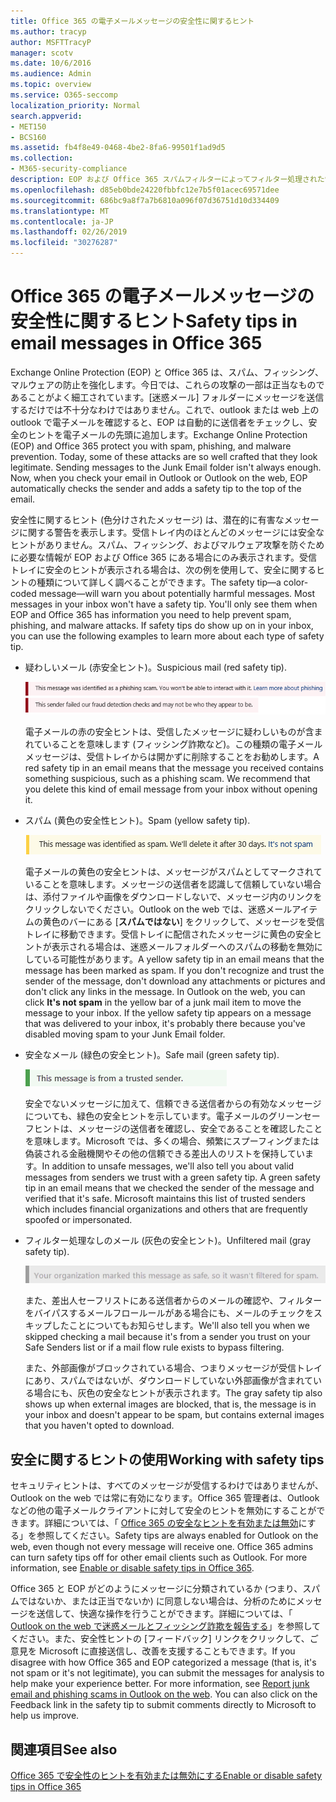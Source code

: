 ```yaml
---
title: Office 365 の電子メールメッセージの安全性に関するヒント
ms.author: tracyp
author: MSFTTracyP
manager: scotv
ms.date: 10/6/2016
ms.audience: Admin
ms.topic: overview
ms.service: O365-seccomp
localization_priority: Normal
search.appverid:
- MET150
- BCS160
ms.assetid: fb4f8e49-0468-4be2-8fa6-99501f1ad9d5
ms.collection:
- M365-security-compliance
description: EOP および Office 365 スパムフィルターによってフィルター処理された電子メールメッセージの安全のヒントを紹介します。
ms.openlocfilehash: d85eb0bde24220fbbfc12e7b5f01acec69571dee
ms.sourcegitcommit: 686bc9a8f7a7b6810a096f07d36751d10d334409
ms.translationtype: MT
ms.contentlocale: ja-JP
ms.lasthandoff: 02/26/2019
ms.locfileid: "30276287"
---
```

# <a name="safety-tips-in-email-messages-in-office-365"></a><span data-ttu-id="e3f13-103">Office 365 の電子メールメッセージの安全性に関するヒント</span><span class="sxs-lookup"><span data-stu-id="e3f13-103">Safety tips in email messages in Office 365</span></span>

<span data-ttu-id="e3f13-p101">Exchange Online Protection (EOP) と Office 365 は、スパム、フィッシング、マルウェアの防止を強化します。今日では、これらの攻撃の一部は正当なものであることがよく細工されています。[迷惑メール] フォルダーにメッセージを送信するだけでは不十分なわけではありません。これで、outlook または web 上の outlook で電子メールを確認すると、EOP は自動的に送信者をチェックし、安全のヒントを電子メールの先頭に追加します。</span><span class="sxs-lookup"><span data-stu-id="e3f13-p101">Exchange Online Protection (EOP) and Office 365 protect you with spam, phishing, and malware prevention. Today, some of these attacks are so well crafted that they look legitimate. Sending messages to the Junk Email folder isn't always enough. Now, when you check your email in Outlook or Outlook on the web, EOP automatically checks the sender and adds a safety tip to the top of the email.</span></span> 
  
<span data-ttu-id="e3f13-p102">安全性に関するヒント (色分けされたメッセージ) は、潜在的に有害なメッセージに関する警告を表示します。受信トレイ内のほとんどのメッセージには安全なヒントがありません。スパム、フィッシング、およびマルウェア攻撃を防ぐために必要な情報が EOP および Office 365 にある場合にのみ表示されます。受信トレイに安全のヒントが表示される場合は、次の例を使用して、安全に関するヒントの種類について詳しく調べることができます。</span><span class="sxs-lookup"><span data-stu-id="e3f13-p102">The safety tip—a color-coded message—will warn you about potentially harmful messages. Most messages in your inbox won't have a safety tip. You'll only see them when EOP and Office 365 has information you need to help prevent spam, phishing, and malware attacks. If safety tips do show up on in your inbox, you can use the following examples to learn more about each type of safety tip.</span></span>
  
- <span data-ttu-id="e3f13-112">疑わしいメール (赤安全ヒント)。</span><span class="sxs-lookup"><span data-stu-id="e3f13-112">Suspicious mail (red safety tip).</span></span>
    
    ![赤の安全ヒントを示すスクリーンショット。](media/5078a0be-e556-44a1-b169-09d780d26898.png)
  
    <span data-ttu-id="e3f13-p103">電子メールの赤の安全ヒントは、受信したメッセージに疑わしいものが含まれていることを意味します (フィッシング詐欺など)。この種類の電子メールメッセージは、受信トレイからは開かずに削除することをお勧めします。</span><span class="sxs-lookup"><span data-stu-id="e3f13-p103">A red safety tip in an email means that the message you received contains something suspicious, such as a phishing scam. We recommend that you delete this kind of email message from your inbox without opening it.</span></span>
    
- <span data-ttu-id="e3f13-116">スパム (黄色の安全性ヒント)。</span><span class="sxs-lookup"><span data-stu-id="e3f13-116">Spam (yellow safety tip).</span></span>
    
    ![黄色の安全性ヒントを示すスクリーンショット。](media/793c9265-ea44-48fd-a98f-804fadd4163b.png)
  
    <span data-ttu-id="e3f13-p104">電子メールの黄色の安全ヒントは、メッセージがスパムとしてマークされていることを意味します。メッセージの送信者を認識して信頼していない場合は、添付ファイルや画像をダウンロードしないで、メッセージ内のリンクをクリックしないでください。Outlook on the web では、迷惑メールアイテムの黄色のバーにある [**スパムではない**] をクリックして、メッセージを受信トレイに移動できます。受信トレイに配信されたメッセージに黄色の安全ヒントが表示される場合は、迷惑メールフォルダーへのスパムの移動を無効にしている可能性があります。</span><span class="sxs-lookup"><span data-stu-id="e3f13-p104">A yellow safety tip in an email means that the message has been marked as spam. If you don't recognize and trust the sender of the message, don't download any attachments or pictures and don't click any links in the message. In Outlook on the web, you can click **It's not spam** in the yellow bar of a junk mail item to move the message to your inbox. If the yellow safety tip appears on a message that was delivered to your inbox, it's probably there because you've disabled moving spam to your Junk Email folder.</span></span> 
    
- <span data-ttu-id="e3f13-122">安全なメール (緑色の安全ヒント)。</span><span class="sxs-lookup"><span data-stu-id="e3f13-122">Safe mail (green safety tip).</span></span>
    
    ![緑の安全ヒントを示すスクリーンショット。](media/acbc11d0-f626-4848-9fbf-66eeeda3f803.png)
  
    <span data-ttu-id="e3f13-p105">安全でないメッセージに加えて、信頼できる送信者からの有効なメッセージについても、緑色の安全ヒントを示しています。電子メールのグリーンセーフヒントは、メッセージの送信者を確認し、安全であることを確認したことを意味します。Microsoft では、多くの場合、頻繁にスプーフィングまたは偽装される金融機関やその他の信頼できる差出人のリストを保持しています。</span><span class="sxs-lookup"><span data-stu-id="e3f13-p105">In addition to unsafe messages, we'll also tell you about valid messages from senders we trust with a green safety tip. A green safety tip in an email means that we checked the sender of the message and verified that it's safe. Microsoft maintains this list of trusted senders which includes financial organizations and others that are frequently spoofed or impersonated.</span></span>
    
- <span data-ttu-id="e3f13-127">フィルター処理なしのメール (灰色の安全ヒント)。</span><span class="sxs-lookup"><span data-stu-id="e3f13-127">Unfiltered mail (gray safety tip).</span></span>
    
    ![灰色の安全なヒントを示すスクリーンショット。](media/c4d0cf8f-08e9-4c84-beee-1d9e0b022e0a.png)
  
    <span data-ttu-id="e3f13-129">また、差出人セーフリストにある送信者からのメールの確認や、フィルターをバイパスするメールフロールールがある場合にも、メールのチェックをスキップしたことについてもお知らせします。</span><span class="sxs-lookup"><span data-stu-id="e3f13-129">We'll also tell you when we skipped checking a mail because it's from a sender you trust on your Safe Senders list or if a mail flow rule exists to bypass filtering.</span></span> 
    
    <span data-ttu-id="e3f13-130">また、外部画像がブロックされている場合、つまりメッセージが受信トレイにあり、スパムではないが、ダウンロードしていない外部画像が含まれている場合にも、灰色の安全なヒントが表示されます。</span><span class="sxs-lookup"><span data-stu-id="e3f13-130">The gray safety tip also shows up when external images are blocked, that is, the message is in your inbox and doesn't appear to be spam, but contains external images that you haven't opted to download.</span></span>
    
## <a name="working-with-safety-tips"></a><span data-ttu-id="e3f13-131">安全に関するヒントの使用</span><span class="sxs-lookup"><span data-stu-id="e3f13-131">Working with safety tips</span></span>

<span data-ttu-id="e3f13-p106">セキュリティヒントは、すべてのメッセージが受信するわけではありませんが、Outlook on the web では常に有効になります。Office 365 管理者は、Outlook などの他の電子メールクライアントに対して安全のヒントを無効にすることができます。詳細については、「 [Office 365 の安全なヒントを有効または無効](enable-or-disable-safety-tips.md)にする」を参照してください。</span><span class="sxs-lookup"><span data-stu-id="e3f13-p106">Safety tips are always enabled for Outlook on the web, even though not every message will receive one. Office 365 admins can turn safety tips off for other email clients such as Outlook. For more information, see [Enable or disable safety tips in Office 365](enable-or-disable-safety-tips.md).</span></span>
  
<span data-ttu-id="e3f13-p107">Office 365 と EOP がどのようにメッセージに分類されているか (つまり、スパムではないか、または正当でないか) に同意しない場合は、分析のためにメッセージを送信して、快適な操作を行うことができます。詳細については、「 [Outlook on the web で迷惑メールとフィッシング詐欺を報告する](https://technet.microsoft.com/library/dn594557.aspx)」を参照してください。また、安全性ヒントの [フィードバック] リンクをクリックして、ご意見を Microsoft に直接送信し、改善を支援することもできます。</span><span class="sxs-lookup"><span data-stu-id="e3f13-p107">If you disagree with how Office 365 and EOP categorized a message (that is, it's not spam or it's not legitimate), you can submit the messages for analysis to help make your experience better. For more information, see [Report junk email and phishing scams in Outlook on the web](https://technet.microsoft.com/library/dn594557.aspx). You can also click on the Feedback link in the safety tip to submit comments directly to Microsoft to help us improve.</span></span>
  
## <a name="see-also"></a><span data-ttu-id="e3f13-138">関連項目</span><span class="sxs-lookup"><span data-stu-id="e3f13-138">See also</span></span>

[<span data-ttu-id="e3f13-139">Office 365 で安全性のヒントを有効または無効にする</span><span class="sxs-lookup"><span data-stu-id="e3f13-139">Enable or disable safety tips in Office 365</span></span>](enable-or-disable-safety-tips.md)

